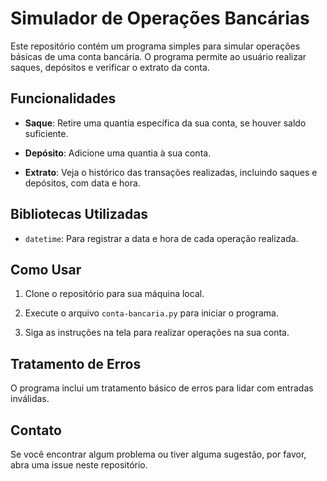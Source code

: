 # Simulador de Operações Bancárias



Este repositório contém um programa simples para simular operações básicas de uma conta bancária. O programa permite ao usuário realizar saques, depósitos e verificar o extrato da conta.



## Funcionalidades



- **Saque**: Retire uma quantia específica da sua conta, se houver saldo suficiente.

- **Depósito**: Adicione uma quantia à sua conta.

- **Extrato**: Veja o histórico das transações realizadas, incluindo saques e depósitos, com data e hora.



## Bibliotecas Utilizadas



- `datetime`: Para registrar a data e hora de cada operação realizada.



## Como Usar



1. Clone o repositório para sua máquina local.

2. Execute o arquivo `conta-bancaria.py` para iniciar o programa.

3. Siga as instruções na tela para realizar operações na sua conta.



## Tratamento de Erros



O programa inclui um tratamento básico de erros para lidar com entradas inválidas.



## Contato



Se você encontrar algum problema ou tiver alguma sugestão, por favor, abra uma issue neste repositório.

